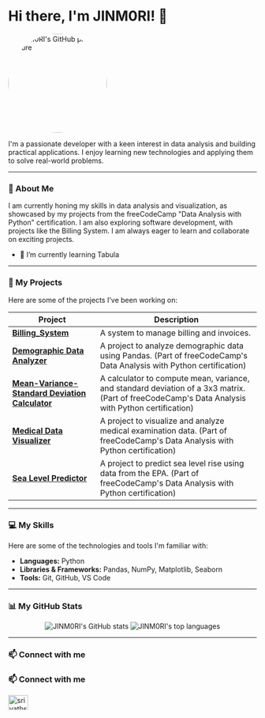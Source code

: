 # Hi there, I'm JINM0RI! 👋

<img src="https://avatars.githubusercontent.com/u/148421670?v=4" alt="JINM0RI's GitHub profile picture" width="200" height="200" style="border-radius:50%">

I'm a passionate developer with a keen interest in data analysis and building practical applications. I enjoy learning new technologies and applying them to solve real-world problems.

---

### 📝 About Me

I am currently honing my skills in data analysis and visualization, as showcased by my projects from the freeCodeCamp "Data Analysis with Python" certification. I am also exploring software development, with projects like the Billing System. I am always eager to learn and collaborate on exciting projects.

* 🌱 I’m currently learning Tabula

---

### 🚀 My Projects

Here are some of the projects I've been working on:

| Project                                                                                             | Description                                                                                                                                      |
| --------------------------------------------------------------------------------------------------- | ------------------------------------------------------------------------------------------------------------------------------------------------ |
| **[Billing_System](https://github.com/JINM0RI/Billing_System)** | A system to manage billing and invoices.                                                                                                         |
| **[Demographic Data Analyzer](https://github.com/JINM0RI/boilerplate-demographic-data-analyzer)** | A project to analyze demographic data using Pandas. (Part of freeCodeCamp's Data Analysis with Python certification)                           |
| **[Mean-Variance-Standard Deviation Calculator](https://github.com/JINM0RI/boilerplate-mean-variance-standard-deviation-calculator)** | A calculator to compute mean, variance, and standard deviation of a 3x3 matrix. (Part of freeCodeCamp's Data Analysis with Python certification) |
| **[Medical Data Visualizer](https://github.com/JINM0RI/boilerplate-medical-data-visualizer)** | A project to visualize and analyze medical examination data. (Part of freeCodeCamp's Data Analysis with Python certification)                  |
| **[Sea Level Predictor](https://github.com/JINM0RI/boilerplate-sea-level-predictor)** | A project to predict sea level rise using data from the EPA. (Part of freeCodeCamp's Data Analysis with Python certification)                      |

---

### 💻 My Skills

Here are some of the technologies and tools I'm familiar with:

* **Languages:** Python
* **Libraries & Frameworks:** Pandas, NumPy, Matplotlib, Seaborn
* **Tools:** Git, GitHub, VS Code

---

### 📊 My GitHub Stats

<p align="center">
  <img src="https://github-readme-stats.vercel.app/api?username=JINM0RI&show_icons=true&theme=radical" alt="JINM0RI's GitHub stats" />
  <img src="https://github-readme-stats.vercel.app/api/top-langs/?username=JINM0RI&layout=compact&theme=radical" alt="JINM0RI's top languages" />
</p>

---

### 📫 Connect with me

### 📫 Connect with me

<p align="left">
<a href="https://www.linkedin.com/in/srivathsan-raja/" target="blank"><img align="center" src="https://raw.githubusercontent.com/rahuldkjain/github-profile-readme-generator/master/src/images/icons/Social/linked-in-alt.svg" alt="srivathsan-raja" height="30" width="40" /></a>
</p>
